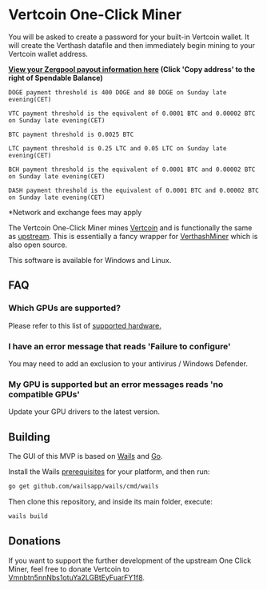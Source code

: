 # Vertcoin One-Click Miner

You will be asked to create a password for your built-in Vertcoin wallet. It will create the Verthash datafile and then immediately begin mining to your Vertcoin wallet address.

**[View your Zergpool payout information here](https://zergpool.com/?address=) (Click 'Copy address' to the right of Spendable Balance)**

`DOGE payment threshold is 400 DOGE and 80 DOGE on Sunday late evening(CET)`

`VTC payment threshold is the equivalent of 0.0001 BTC and 0.00002 BTC on Sunday late evening(CET)`

`BTC payment threshold is 0.0025 BTC `

`LTC payment threshold is 0.25 LTC and 0.05 LTC on Sunday late evening(CET)`

`BCH payment threshold is the equivalent of 0.0001 BTC and 0.00002 BTC on Sunday late evening(CET)`

`DASH payment threshold is the equivalent of 0.0001 BTC and 0.00002 BTC on Sunday late evening(CET)`

*Network and exchange fees may apply

The Vertcoin One-Click Miner mines [Vertcoin](https://vertcoin.org) and is functionally the same as [upstream](https://github.com/vertcoin-project/one-click-miner-vnext).  This is essentially a fancy wrapper for [VerthashMiner](https://github.com/CryptoGraphics/VerthashMiner) which is also open source.

This software is available for Windows and Linux.

## FAQ

### Which GPUs are supported?

Please refer to this list of [supported hardware.](https://github.com/CryptoGraphics/VerthashMiner#supported-hardware)

### I have an error message that reads 'Failure to configure'

You may need to add an exclusion to your antivirus / Windows Defender.

### My GPU is supported but an error messages reads 'no compatible GPUs'

Update your GPU drivers to the latest version.


## Building

The GUI of this MVP is based on [Wails](https://wails.app) and [Go](https://golang.org/).

Install the Wails [prerequisites](https://wails.app/home.html#prerequisites) for your platform, and then run:

```bash
go get github.com/wailsapp/wails/cmd/wails
```

Then clone this repository, and inside its main folder, execute:

```bash
wails build
```

## Donations

If you want to support the further development of the upstream One Click Miner, feel free to donate Vertcoin to [Vmnbtn5nnNbs1otuYa2LGBtEyFuarFY1f8](https://insight.vertcoin.org/address/Vmnbtn5nnNbs1otuYa2LGBtEyFuarFY1f8).
